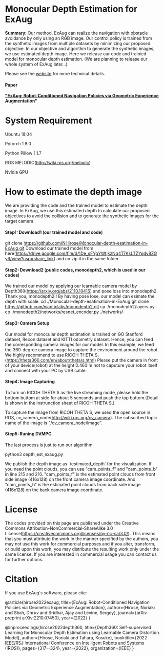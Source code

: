# Monocular Depth Estimation for ExAug
 
**Summary**: Our method, ExAug can realize the navigation with obstacle avoidance by only using an RGB image. Our control policy is trained from the synthetic images from multiple datasets by minimizing our proposed objective. In our objective and algorithm to generate the synthetic images, we use estimated depth image. Here we release our code and trainied model for monocular depth estimation.
(We are planning to release our whole system of ExAug later...)

Please see the [website](https://sites.google.com/view/exaug-nav/) for more technical details.

#### Paper
**["ExAug: Robot-Conditioned Navigation Policies via Geometric Experience Augmentation"](https://arxiv.org/abs/2210.07450)**


System Requirement
=================
Ubuntu 18.04

Pytorch 1.8.0

Python Pillow 1.1.7

ROS MELODIC(http://wiki.ros.org/melodic)

Nvidia GPU

How to estimate the depth image
=================

We are providing the code and the trained model to estimate the depth image. In ExAug, we use this estimated depth to calculate our proposed objectives to avoid the collision and to generate the synthetic images for the target camera.

#### Step1: Download1 (our trained model and code)
git clone https://github.com/NHirose/Monocular-depth-esatimation-in-ExAug.git
Download our trained model from here(https://drive.google.com/file/d/1De_sFYgYWtjkzNq4T7KsLTZYgdv8ZGy6/view?usp=share_link) and un zip it in the same folder.

#### Step2: Download2 (public codes, monodepth2, which is used in our codes)
We trained our model by applying our learnable camera model by Depth360(https://arxiv.org/abs/2110.10415) and pose loss into monodepth2. Thank you, monodepth2!! By having pose lose, our model can esimate the depth with scale.
cd ./Monocular-depth-esatimation-in-ExAug
git clone https://github.com/nianticlabs/monodepth2.git
cp ./monodepth2/layers.py .
cp ./monodepth2/networks/resnet_encoder.py ./networks/

#### Step3: Camera Setup
Our model for monocular depth estimation is trained on GO Stanford dataset, Recon dataset and KITTI odometry dataset.
Hence, you can feed the corresponding camera images for our model. In this example, we feed the 360-degree camera image to capture the environment around the robot.
We highly recommend to use RICOH THETA S.(https://theta360.com/en/about/theta/s.html)
Please put the camera in front of your device(robot) at the height 0.460 m not to caputure your robot itself and connect with your PC by USB cable.

#### Step4: Image Capturing
To turn on RICOH THETA S as the live streaming mode, please hold the bottom buttom at side for about 5 senconds and push the top buttom.(Detail is shown in the instrunction sheet of RICOH THETA S.)

To capture the image from RICOH THETA S, we used the open source in ROS, cv_camera_node(http://wiki.ros.org/cv_camera).
The subscribed topic name of the image is "/cv_camera_node/image".

#### Step5: Runing DVMPC
The last process is just to run our algorithm.

python3 depth_est_exaug.py

We publish the depth image as '/estimated_depth' for the visualization.
If you need the point clouds, you can use "cam_points_f" and "cam_points_b" in line 215 and 216.
"cam_points_f" is the estimated point clouds from front side image (416x128) on the front camera image coordinate. And "cam_points_b" is the estimated point clouds from back side image (416x128) on the back camera image coordinate.

License
=================
The codes provided on this page are published under the Creative Commons Attribution-NonCommercial-ShareAlike 3.0 License(https://creativecommons.org/licenses/by-nc-sa/3.0/). This means that you must attribute the work in the manner specified by the authors, you may not use this work for commercial purposes and if you alter, transform, or build upon this work, you may distribute the resulting work only under the same license. If you are interested in commercial usage you can contact us for further options. 

Citation
=================

If you use ExAug's software, please cite:

@article{hirose2022exaug,
  title={ExAug: Robot-Conditioned Navigation Policies via Geometric Experience Augmentation},
  author={Hirose, Noriaki and Shah, Dhruv and Sridhar, Ajay and Levine, Sergey},
  journal={arXiv preprint arXiv:2210.07450},
  year={2022}
}

@inproceedings{hirose2022depth360,
  title={Depth360: Self-supervised Learning for Monocular Depth Estimation using Learnable Camera Distortion Model},
  author={Hirose, Noriaki and Tahara, Kosuke},
  booktitle={2022 IEEE/RSJ International Conference on Intelligent Robots and Systems (IROS)},
  pages={317--324},
  year={2022},
  organization={IEEE}
}


